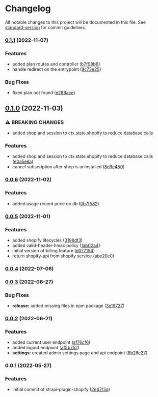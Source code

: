 # Changelog

All notable changes to this project will be documented in this file. See [standard-version](https://github.com/conventional-changelog/standard-version) for commit guidelines.

### [0.1.1](https://github.com/shop3/strapi-plugin-shopify/compare/v0.1.0...v0.1.1) (2022-11-07)


### Features

* added plan routes and controller ([b7f98b6](https://github.com/shop3/strapi-plugin-shopify/commit/b7f98b60db03ce0537d7ac3a517ba7a9057f1470))
* handle redirect on the entrypoint ([9c73e25](https://github.com/shop3/strapi-plugin-shopify/commit/9c73e2513f82fdb1e089878ac20230295c7a720c))


### Bug Fixes

* fixed plan not found ([e288ace](https://github.com/shop3/strapi-plugin-shopify/commit/e288ace5c7d1a529583b944d27dab3e7c508955c))

## [0.1.0](https://github.com/shop3/strapi-plugin-shopify/compare/v0.0.6...v0.1.0) (2022-11-03)


### ⚠ BREAKING CHANGES

* added shop and session to ctx.state.shopify to reduce database calls

### Features

* added shop and session to ctx.state.shopify to reduce database calls ([e0a5e6a](https://github.com/shop3/strapi-plugin-shopify/commit/e0a5e6a43f46febaf69f5ea31573c05574bdd586))
* cancel subscription after shop is uninstalled ([8d9e450](https://github.com/shop3/strapi-plugin-shopify/commit/8d9e4509ddfa039fa0ebe7e4a9238aa650b909f0))

### [0.0.6](https://github.com/shop3/strapi-plugin-shopify/compare/v0.0.5...v0.0.6) (2022-11-02)


### Features

* added usage record price on db ([0b7f582](https://github.com/shop3/strapi-plugin-shopify/commit/0b7f5824481e2ef6937ae62de4ef9da43b912b43))

### [0.0.5](https://github.com/shop3/strapi-plugin-shopify/compare/v0.0.4...v0.0.5) (2022-11-01)


### Features

* added shopify lifecycles ([3198df3](https://github.com/shop3/strapi-plugin-shopify/commit/3198df37ca2c218dba8bc780eedf18ad9936537c))
* added valid-header-hmac policy ([1ab02a4](https://github.com/shop3/strapi-plugin-shopify/commit/1ab02a43b4b80e8056b552134686877b06283376))
* initial version of billing feature ([d077154](https://github.com/shop3/strapi-plugin-shopify/commit/d07715408a495d2c5263d65d6ef97109caf8fbcf))
* return shopify-api from shopify service ([abe20e0](https://github.com/shop3/strapi-plugin-shopify/commit/abe20e0088c0ddd3f2eab1bb04adb516a3b64108))

### [0.0.4](https://github.com/shop3/strapi-plugin-shopify/compare/v0.0.3...v0.0.4) (2022-07-06)

### [0.0.3](https://github.com/shop3/strapi-plugin-shopify/compare/v0.0.2...v0.0.3) (2022-06-27)


### Bug Fixes

* **release:** added missing files in npm package ([3e19737](https://github.com/shop3/strapi-plugin-shopify/commit/3e197370cd515c9724d54ab54cea505818064e09))

### [0.0.2](https://github.com/shop3/strapi-plugin-shopify/compare/v0.0.1...v0.0.2) (2022-06-21)


### Features

* added current user endpoint ([af76cf6](https://github.com/shop3/strapi-plugin-shopify/commit/af76cf61d39f6fc3939f433a7d1eabdbc58e21fa))
* added logout endpoint ([af5b752](https://github.com/shop3/strapi-plugin-shopify/commit/af5b75272901c164a6a0f236f55250ccd8e5e1b0))
* **settings:** created admin settings page and api endpoint ([8b26e27](https://github.com/shop3/strapi-plugin-shopify/commit/8b26e27ad131fc8fe427cf7c4e940de161e91fd8))

### 0.0.1 (2022-05-27)


### Features

* initial commit of strapi-plugin-shopify ([2e4715d](https://github.com/shop3/strapi-plugin-shopify/commit/2e4715d2670fdf1c394adfe2bf1928c90f7a04e6))
